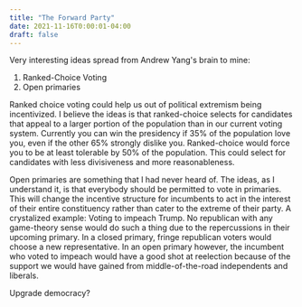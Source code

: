 ```yaml
---
title: "The Forward Party"
date: 2021-11-16T0:00:01-04:00
draft: false
---
```


Very interesting ideas spread from Andrew Yang's brain to mine:

1. Ranked-Choice Voting
2. Open primaries

Ranked choice voting could help us out of political extremism being incentivized. I believe the ideas is that ranked-choice selects for candidates that appeal to a larger portion of the population than in our current voting system. Currently you can win the presidency if 35% of the population love you, even if the other 65% strongly dislike you. Ranked-choice would force you to be at least tolerable by 50% of the population. This could select for candidates with less divisiveness and more reasonableness.

Open primaries are something that I had never heard of. The ideas, as I understand it, is that everybody should be permitted to vote in primaries. This will change the incentive structure for incumbents to act in the interest of their entire constituency rather than cater to the extreme of their party. A crystalized example: Voting to impeach Trump. No republican with any game-theory sense would do such a thing due to the repercussions in their upcoming primary. In a closed primary, fringe republican voters would choose a new representative. In an open primary however, the incumbent who voted to impeach would have a good shot at reelection because of the support we would have gained from middle-of-the-road independents and liberals.

Upgrade democracy?

